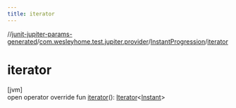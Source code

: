 ```yaml
---
title: iterator
---
```

//[junit-jupiter-params-generated](../../../index.html)/[com.wesleyhome.test.jupiter.provider](../index.html)/[InstantProgression](index.html)/[iterator](iterator.html)



# iterator



[jvm]\
open operator override fun [iterator](iterator.html)(): [Iterator](https://kotlinlang.org/api/latest/jvm/stdlib/kotlin.collections/-iterator/index.html)&lt;[Instant](https://docs.oracle.com/javase/8/docs/api/java/time/Instant.html)&gt;




